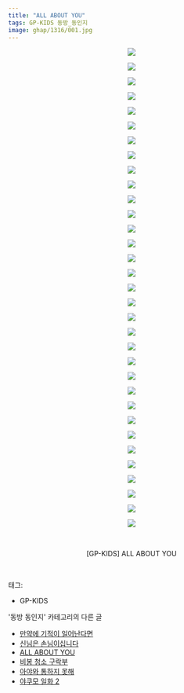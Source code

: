 ```yaml
---
title: "ALL ABOUT YOU"
tags: GP-KIDS 동방_동인지
image: ghap/1316/001.jpg
---
```

<div class="article">
<p style="text-align: center; clear: none; float: none;"><img src="{{ site.nasurl }}/ghap/1316/001.jpg"/></p>
<p style="text-align: center; clear: none; float: none;"><img src="{{ site.nasurl }}/ghap/1316/002.jpg"/></p>
<p style="text-align: center; clear: none; float: none;"><img src="{{ site.nasurl }}/ghap/1316/003.jpg"/></p>
<p style="text-align: center; clear: none; float: none;"><img src="{{ site.nasurl }}/ghap/1316/004.jpg"/></p>
<p style="text-align: center; clear: none; float: none;"><img src="{{ site.nasurl }}/ghap/1316/005.jpg"/></p>
<p style="text-align: center; clear: none; float: none;"><img src="{{ site.nasurl }}/ghap/1316/006.jpg"/></p>
<p style="text-align: center; clear: none; float: none;"><img src="{{ site.nasurl }}/ghap/1316/007.jpg"/></p>
<p style="text-align: center; clear: none; float: none;"><img src="{{ site.nasurl }}/ghap/1316/008.jpg"/></p>
<p style="text-align: center; clear: none; float: none;"><img src="{{ site.nasurl }}/ghap/1316/009.jpg"/></p>
<p style="text-align: center; clear: none; float: none;"><img src="{{ site.nasurl }}/ghap/1316/010.jpg"/></p>
<p style="text-align: center; clear: none; float: none;"><img src="{{ site.nasurl }}/ghap/1316/011.jpg"/></p>
<p style="text-align: center; clear: none; float: none;"><img src="{{ site.nasurl }}/ghap/1316/012.jpg"/></p>
<p style="text-align: center; clear: none; float: none;"><img src="{{ site.nasurl }}/ghap/1316/013.jpg"/></p>
<p style="text-align: center; clear: none; float: none;"><img src="{{ site.nasurl }}/ghap/1316/014.jpg"/></p>
<p style="text-align: center; clear: none; float: none;"><img src="{{ site.nasurl }}/ghap/1316/015.jpg"/></p>
<p style="text-align: center; clear: none; float: none;"><img src="{{ site.nasurl }}/ghap/1316/016.jpg"/></p>
<p style="text-align: center; clear: none; float: none;"><img src="{{ site.nasurl }}/ghap/1316/017.jpg"/></p>
<p style="text-align: center; clear: none; float: none;"><img src="{{ site.nasurl }}/ghap/1316/018.jpg"/></p>
<p style="text-align: center; clear: none; float: none;"><img src="{{ site.nasurl }}/ghap/1316/019.jpg"/></p>
<p style="text-align: center; clear: none; float: none;"><img src="{{ site.nasurl }}/ghap/1316/020.jpg"/></p>
<p style="text-align: center; clear: none; float: none;"><img src="{{ site.nasurl }}/ghap/1316/021.jpg"/></p>
<p style="text-align: center; clear: none; float: none;"><img src="{{ site.nasurl }}/ghap/1316/022.jpg"/></p>
<p style="text-align: center; clear: none; float: none;"><img src="{{ site.nasurl }}/ghap/1316/023.jpg"/></p>
<p style="text-align: center; clear: none; float: none;"><img src="{{ site.nasurl }}/ghap/1316/024.jpg"/></p>
<p style="text-align: center; clear: none; float: none;"><img src="{{ site.nasurl }}/ghap/1316/025.jpg"/></p>
<p style="text-align: center; clear: none; float: none;"><img src="{{ site.nasurl }}/ghap/1316/026.jpg"/></p>
<p style="text-align: center; clear: none; float: none;"><img src="{{ site.nasurl }}/ghap/1316/027.jpg"/></p>
<p style="text-align: center; clear: none; float: none;"><img src="{{ site.nasurl }}/ghap/1316/028.jpg"/></p>
<p style="text-align: center; clear: none; float: none;"><img src="{{ site.nasurl }}/ghap/1316/029.jpg"/></p>
<p style="text-align: center; clear: none; float: none;"><img src="{{ site.nasurl }}/ghap/1316/030.jpg"/></p>
<p style="text-align: center; clear: none; float: none;"><img src="{{ site.nasurl }}/ghap/1316/031.jpg"/></p>
<p style="text-align: center; clear: none; float: none;"><img src="{{ site.nasurl }}/ghap/1316/032.jpg"/></p>
<p style="text-align: center; clear: none; float: none;"><img src="{{ site.nasurl }}/ghap/1316/033.jpg"/></p>
<p style="text-align: center; clear: none; float: none;"><br/></p>
<p style="text-align: center; clear: none; float: none;">[GP-KIDS] ALL ABOUT YOU</p>
<p><br/></p>
</div><div class="tagTrail">
<p>태그: </p>
<ul>
<li>GP-KIDS</li>
</ul>
</div><div class="another">
<p>'동방 동인지' 카테고리의 다른 글</p>
<ul>
<li><a href="/2016-08-03-ghap_1318">만약에 기적이 일어난다면</a></li>
<li><a href="/2016-08-03-ghap_1317">신님은 손님이십니다</a></li>
<li><a href="/2016-08-03-ghap_1316">ALL ABOUT YOU</a></li>
<li><a href="/2016-08-03-ghap_1315">비봉 청소 구락부</a></li>
<li><a href="/2016-08-03-ghap_1314">아야와 통하지 못해</a></li>
<li><a href="/2016-08-03-ghap_1312">야쿠모 일화 2</a></li>
</ul>
</div><div class="cb_module cb_fluid">
<div class="cb_wrt cb_profile">
</div><!-- commentList close -->
</div>
<br/>
<p id="refer"></p>
<br/>
